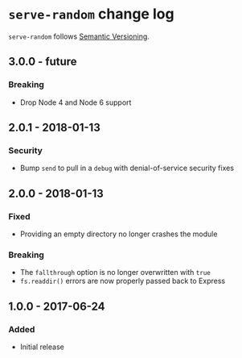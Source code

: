 # `serve-random` change log

`serve-random` follows [Semantic Versioning][1].

## 3.0.0 - future

### Breaking

* Drop Node 4 and Node 6 support

## 2.0.1 - 2018-01-13

### Security

* Bump `send` to pull in a `debug` with denial-of-service security fixes

## 2.0.0 - 2018-01-13

### Fixed

* Providing an empty directory no longer crashes the module

### Breaking

* The `fallthrough` option is no longer overwritten with `true`
* `fs.readdir()` errors are now properly passed back to Express

## 1.0.0 - 2017-06-24

### Added

* Initial release

 [1]: http://semver.org/
